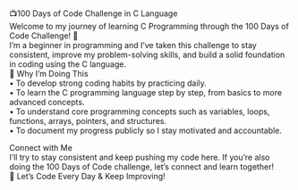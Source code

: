 📺100 Days of Code Challenge in C Language
<br>
Welcome to my journey of learning C Programming through the 100 Days of Code Challenge! 🚀
<br>
I’m a beginner in programming and I’ve taken this challenge to stay consistent, improve my problem-solving skills, and build a solid foundation in coding using the C language.
<br>
📌 Why I’m Doing This
<br>
	•	To develop strong coding habits by practicing daily.
 <br>
	•	To learn the C programming language step by step, from basics to more advanced concepts.
 <br>
	•	To understand core programming concepts such as variables, loops, functions, arrays, pointers, and structures.
 <br>
	•	To document my progress publicly so I stay motivated and accountable.

 Connect with Me
 <br>
I’ll try to stay consistent and keep pushing my code here.
If you’re also doing the 100 Days of Code challenge, let’s connect and learn together!
<br>
🚀 Let’s Code Every Day & Keep Improving!

